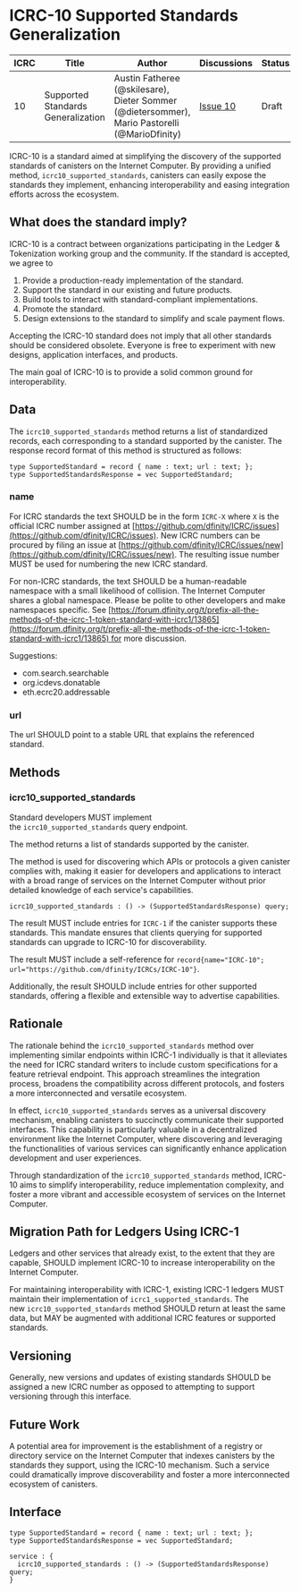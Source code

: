 # ICRC-10 Supported Standards Generalization

|ICRC|Title|Author|Discussions|Status|Type|Category|Created|
|---|---|---|---|---|---|---|---|
|10|Supported Standards Generalization|Austin Fatheree (@skilesare), Dieter Sommer (@dietersommer), Mario Pastorelli (@MarioDfinity)|[Issue 10](https://github.com/dfinity/ICRC/issues/10)|Draft|Standards Track||2024-03-05|

ICRC-10 is a standard aimed at simplifying the discovery of the supported standards of canisters on the Internet Computer. By providing a unified method, `icrc10_supported_standards`, canisters can easily expose the standards they implement, enhancing interoperability and easing integration efforts across the ecosystem.

## What does the standard imply?

ICRC-10 is a contract between organizations participating in the Ledger & Tokenization working group and the community. If the standard is accepted, we agree to

1. Provide a production-ready implementation of the standard.
2. Support the standard in our existing and future products.
3. Build tools to interact with standard-compliant implementations.
4. Promote the standard.
5. Design extensions to the standard to simplify and scale payment flows.

Accepting the ICRC-10 standard does not imply that all other standards should be considered obsolete. Everyone is free to experiment with new designs, application interfaces, and products.

The main goal of ICRC-10 is to provide a solid common ground for interoperability.

## Data

The `icrc10_supported_standards` method returns a list of standardized records, each corresponding to a standard supported by the canister. The response record format of this method is structured as follows:

```candid
type SupportedStandard = record { name : text; url : text; };
type SupportedStandardsResponse = vec SupportedStandard;
```

### name

For ICRC standards the text SHOULD be in the form `ICRC-X` where `X` is the official ICRC number assigned at [https://github.com/dfinity/ICRC/issues](https://github.com/dfinity/ICRC/issues). New ICRC numbers can be procured by filing an issue at [https://github.com/dfinity/ICRC/issues/new](https://github.com/dfinity/ICRC/issues/new). The resulting issue number MUST be used for numbering the new ICRC standard.

For non-ICRC standards, the text SHOULD be a human-readable namespace with a small likelihood of collision. The Internet Computer shares a global namespace. Please be polite to other developers and make namespaces specific. See [https://forum.dfinity.org/t/prefix-all-the-methods-of-the-icrc-1-token-standard-with-icrc1/13865](https://forum.dfinity.org/t/prefix-all-the-methods-of-the-icrc-1-token-standard-with-icrc1/13865) for more discussion.

Suggestions:

- com.search.searchable
- org.icdevs.donatable
- eth.ecrc20.addressable

### url

The url SHOULD point to a stable URL that explains the referenced standard.

## Methods

### icrc10_supported_standards

Standard developers MUST implement the `icrc10_supported_standards` query endpoint.

The method returns a list of standards supported by the canister.

The method is used for discovering which APIs or protocols a given canister complies with, making it easier for developers and applications to interact with a broad range of services on the Internet Computer without prior detailed knowledge of each service's capabilities.

```candid
icrc10_supported_standards : () -> (SupportedStandardsResponse) query;
```

The result MUST include entries for `ICRC-1` if the canister supports these standards. This mandate ensures that clients querying for supported standards can upgrade to ICRC-10 for discoverability.

The result MUST include a self-reference for `record{name="ICRC-10"; url="https://github.com/dfinity/ICRCs/ICRC-10"}`.

Additionally, the result SHOULD include entries for other supported standards, offering a flexible and extensible way to advertise capabilities.

## Rationale

The rationale behind the `icrc10_supported_standards` method over implementing similar endpoints within ICRC-1 individually is that it alleviates the need for ICRC standard writers to include custom specifications for a feature retrieval endpoint. This approach streamlines the integration process, broadens the compatibility across different protocols, and fosters a more interconnected and versatile ecosystem.

In effect, `icrc10_supported_standards` serves as a universal discovery mechanism, enabling canisters to succinctly communicate their supported interfaces. This capability is particularly valuable in a decentralized environment like the Internet Computer, where discovering and leveraging the functionalities of various services can significantly enhance application development and user experiences.

Through standardization of the `icrc10_supported_standards` method, ICRC-10 aims to simplify interoperability, reduce implementation complexity, and foster a more vibrant and accessible ecosystem of services on the Internet Computer.

## Migration Path for Ledgers Using ICRC-1

Ledgers and other services that already exist, to the extent that they are capable, SHOULD implement ICRC-10 to increase interoperability on the Internet Computer.

For maintaining interoperability with ICRC-1, existing ICRC-1 ledgers MUST maintain their implementation of `icrc1_supported_standards`. The new `icrc10_supported_standards` method SHOULD return at least the same data, but MAY be augmented with additional ICRC features or supported standards.

## Versioning

Generally, new versions and updates of existing standards SHOULD be assigned a new ICRC number as opposed to attempting to support versioning through this interface.

## Future Work

A potential area for improvement is the establishment of a registry or directory service on the Internet Computer that indexes canisters by the standards they support, using the ICRC-10 mechanism. Such a service could dramatically improve discoverability and foster a more interconnected ecosystem of canisters.

## Interface

```
type SupportedStandard = record { name : text; url : text; };
type SupportedStandardsResponse = vec SupportedStandard;

service : {
  icrc10_supported_standards : () -> (SupportedStandardsResponse) query;
}
```
